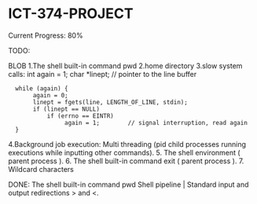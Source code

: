 # ICT-374-PROJECT
Current Progress: 80%


TODO:

BLOB
<bd>1.The shell built-in command pwd</bd> 
2.home directory 
<bd>3.slow system calls:</bd>
 int again = 1;
      char *linept;        // pointer to the line buffer

      while (again) {
           again = 0;
           linept = fgets(line, LENGTH_OF_LINE, stdin);
           if (linept == NULL) 
               if (errno == EINTR)
                    again = 1;        // signal interruption, read again
      }
      
 <bd>4.Background job execution: Multi threading (pid child processes running executions while inputting other commands).</bd>
 <bd>5. The shell environment ( parent process ).</bd>
 <bd>6. The shell built-in command exit ( parent process ).</bd>
 <bd>7. Wildcard characters</bd>
 
 <bd>DONE:</bd>
 The shell built-in command pwd 
 Shell pipeline |
 Standard input and output redirections > and <.
